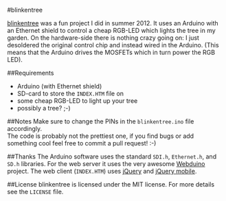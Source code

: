#blinkentree

[blinkentree](http://www.macpiets.net/post/blinkentree) was a fun project I did in summer 2012. It uses an Arduino with an Ethernet shield to control a cheap RGB-LED which lights the tree in my garden.  On the hardware-side there is nothing crazy going on: I just desoldered the original control chip and instead wired in the Arduino. (This means that the Arduino drives the MOSFETs which in turn power the RGB LED).

##Requirements
*    Arduino (with Ethernet shield)
*    SD-card to store the `INDEX.HTM` file on
*    some cheap RGB-LED to light up your tree
*    possibly a tree? ;-)

##Notes
Make sure to change the PINs in the `blinkentree.ino` file accordingly.  
The code is probably not the prettiest one, if you find bugs or add something cool feel free to commit a pull request! :-)

##Thanks
The Arduino software uses the standard `SDI.h`, `Ethernet.h`, and `SD.h` libraries. For the web server it uses the very awesome [Webduino](https://github.com/sirleech/Webduino) project. The web client (`INDEX.HTM`) uses [jQuery](http://jquery.com/) and [jQuery mobile](http://jquerymobile.com/).

##License
blinkentree is licensed under the MIT license. For more details see the `LICENSE` file.